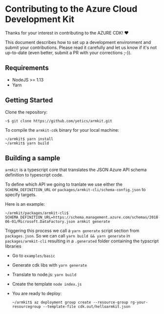 # Contributing to the Azure Cloud Development Kit

Thanks for your interest in contributing to the AZURE CDK! ❤️

This document describes how to set up a development environment and submit your contributions. Please read it carefully
and let us know if it's not up-to-date (even better, submit a PR with your  corrections ;-)).

## Requirements

- NodeJS >= 1.13
- Yarn

## Getting Started

Clone the repository:

```shell
~$ git clone https://github.com/yetics/armkit.git
```

To compile the `armkit-cdk` binary for your local machine:

```shell
~/armkit$ yarn install
~/armkit$ yarn build
```

## Building a sample

`armkit` is a typescript core that translates the JSON Azure API schema definition to typescript code.

To define which API we going to tranlate we use either the `SCHEMA_DEFINITION_URL` or `packages/armkit-cli/schema-config.json` to specify targets.

Here is an example:

```shell
~/armkit/packages/armkit-cli$ SCHEMA_DEFINITION_URL=https://schema.management.azure.com/schemas/2018-06-01/Microsoft.DataFactory.json armkit generate
```

Triggering this process we call a `yarn generate` script section from `packages.json`. So we can call `yarn build && yarn generate` in `packages/armkit-cli`
resulting in a `.generated` folder containing the typscript libraries

- Go to `examples/basic`
- Generate cdk libs with `yarn generate`
- Translate to node.js: `yarn build`
- Create the template `node index.js`
- You are ready to deploy:

    ```shell
    ~/armkit$ az deployment group create --resource-group rg-your-resourcegroup --template-file cdk.out/helloarmkit.json
    ```
